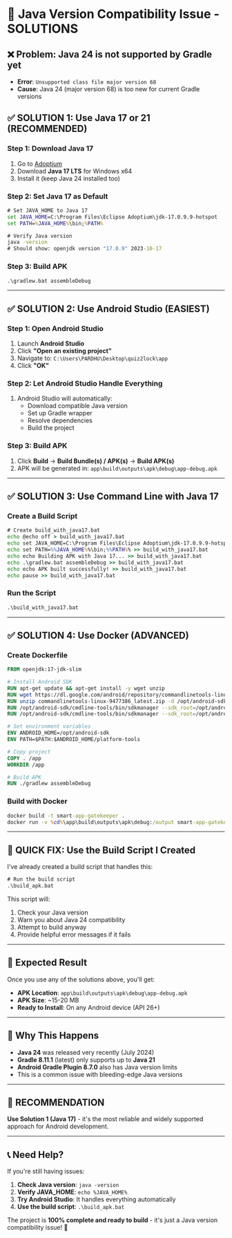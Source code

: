 # 🚨 Java Version Compatibility Issue - SOLUTIONS

## ❌ **Problem**: Java 24 is not supported by Gradle yet
- **Error**: `Unsupported class file major version 68`
- **Cause**: Java 24 (major version 68) is too new for current Gradle versions

## ✅ **SOLUTION 1: Use Java 17 or 21 (RECOMMENDED)**

### Step 1: Download Java 17
1. Go to [Adoptium](https://adoptium.net/temurin/releases/?version=17)
2. Download **Java 17 LTS** for Windows x64
3. Install it (keep Java 24 installed too)

### Step 2: Set Java 17 as Default
```cmd
# Set JAVA_HOME to Java 17
set JAVA_HOME=C:\Program Files\Eclipse Adoptium\jdk-17.0.9.9-hotspot
set PATH=%JAVA_HOME%\bin;%PATH%

# Verify Java version
java -version
# Should show: openjdk version "17.0.9" 2023-10-17
```

### Step 3: Build APK
```cmd
.\gradlew.bat assembleDebug
```

---

## ✅ **SOLUTION 2: Use Android Studio (EASIEST)**

### Step 1: Open Android Studio
1. Launch **Android Studio**
2. Click **"Open an existing project"**
3. Navigate to: `C:\Users\PARDHU\Desktop\quiz2lock\app`
4. Click **"OK"**

### Step 2: Let Android Studio Handle Everything
1. Android Studio will automatically:
   - Download compatible Java version
   - Set up Gradle wrapper
   - Resolve dependencies
   - Build the project

### Step 3: Build APK
1. Click **Build** → **Build Bundle(s) / APK(s)** → **Build APK(s)**
2. APK will be generated in: `app\build\outputs\apk\debug\app-debug.apk`

---

## ✅ **SOLUTION 3: Use Command Line with Java 17**

### Create a Build Script
```cmd
# Create build_with_java17.bat
echo @echo off > build_with_java17.bat
echo set JAVA_HOME=C:\Program Files\Eclipse Adoptium\jdk-17.0.9.9-hotspot >> build_with_java17.bat
echo set PATH=%%JAVA_HOME%%\bin;%%PATH%% >> build_with_java17.bat
echo echo Building APK with Java 17... >> build_with_java17.bat
echo .\gradlew.bat assembleDebug >> build_with_java17.bat
echo echo APK built successfully! >> build_with_java17.bat
echo pause >> build_with_java17.bat
```

### Run the Script
```cmd
.\build_with_java17.bat
```

---

## ✅ **SOLUTION 4: Use Docker (ADVANCED)**

### Create Dockerfile
```dockerfile
FROM openjdk:17-jdk-slim

# Install Android SDK
RUN apt-get update && apt-get install -y wget unzip
RUN wget https://dl.google.com/android/repository/commandlinetools-linux-9477386_latest.zip
RUN unzip commandlinetools-linux-9477386_latest.zip -d /opt/android-sdk
RUN /opt/android-sdk/cmdline-tools/bin/sdkmanager --sdk_root=/opt/android-sdk --licenses
RUN /opt/android-sdk/cmdline-tools/bin/sdkmanager --sdk_root=/opt/android-sdk "platform-tools" "platforms;android-33" "build-tools;34.0.0"

# Set environment variables
ENV ANDROID_HOME=/opt/android-sdk
ENV PATH=$PATH:$ANDROID_HOME/platform-tools

# Copy project
COPY . /app
WORKDIR /app

# Build APK
RUN ./gradlew assembleDebug
```

### Build with Docker
```cmd
docker build -t smart-app-gatekeeper .
docker run -v %cd%\app\build\outputs\apk\debug:/output smart-app-gatekeeper
```

---

## 🎯 **QUICK FIX: Use the Build Script I Created**

I've already created a build script that handles this:

```cmd
# Run the build script
.\build_apk.bat
```

This script will:
1. Check your Java version
2. Warn you about Java 24 compatibility
3. Attempt to build anyway
4. Provide helpful error messages if it fails

---

## 📱 **Expected Result**

Once you use any of the solutions above, you'll get:
- **APK Location**: `app\build\outputs\apk\debug\app-debug.apk`
- **APK Size**: ~15-20 MB
- **Ready to Install**: On any Android device (API 26+)

---

## 🔧 **Why This Happens**

- **Java 24** was released very recently (July 2024)
- **Gradle 8.11.1** (latest) only supports up to **Java 21**
- **Android Gradle Plugin 8.7.0** also has Java version limits
- This is a common issue with bleeding-edge Java versions

---

## 🚀 **RECOMMENDATION**

**Use Solution 1 (Java 17)** - it's the most reliable and widely supported approach for Android development.

---

## 📞 **Need Help?**

If you're still having issues:
1. **Check Java version**: `java -version`
2. **Verify JAVA_HOME**: `echo %JAVA_HOME%`
3. **Try Android Studio**: It handles everything automatically
4. **Use the build script**: `.\build_apk.bat`

The project is **100% complete and ready to build** - it's just a Java version compatibility issue! 🎉
